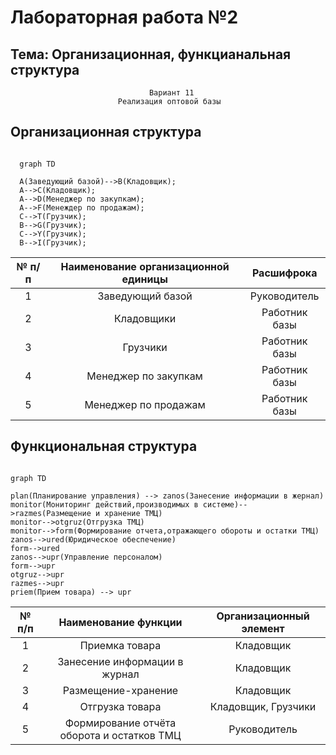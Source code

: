 
# Лабораторная работа №2 #

## Тема: Организационная, функцианальная структура ##

                                   Вариант 11
                            Реализация оптовой базы

## Организационная структура ##

```mermaid

  graph TD
  
  A(Заведующий базой)-->B(Кладовщик);
  A-->C(Кладовщик);
  A-->D(Менеджер по закупкам);
  A-->F(Менеждер по продажам);
  C-->T(Грузчик);
  B-->G(Грузчик);
  C-->Y(Грузчик);
  B-->I(Грузчик);
```

|№ п/п|Наименование организационной единицы|Расшифрока|
|:----:|:-------------:|:--------:|
|1|Заведующий базой|Руководитель|
|2|Кладовщики|Работник базы|
|3|Грузчики|Работник базы|
|4|Менеджер по закупкам|Работник базы|
|5|Менеджер по продажам|Работник базы|

## Функциональная структура ##

```mermaid

graph TD

plan(Планирование управления) --> zanos(Занесение информации в жернал)
monitor(Мониторинг действий,производимых в системе)-->razmes(Размещение и хранение ТМЦ)
monitor-->otgruz(Отгрузка ТМЦ)
monitor-->form(Формирование отчета,отражающего обороты и остатки ТМЦ)
zanos-->ured(Юридическое обеспечение)
form-->ured
zanos-->upr(Управление персоналом)
form-->upr
otgruz-->upr
razmes-->upr
priem(Прием товара) --> upr

```

|№ п/п|Наименование функции|Организационный элемент|
|:----:|:-------------:|:--------:|
|1|Приемка товара|Кладовщик|
|2|Занесение информации в журнал|Кладовщик|
|3|Размещение-хранение|Кладовщик|
|4|Отгрузка товара|Кладовщик, Грузчики|
|5|Формирование отчёта оборота и остатков ТМЦ|Руководитель|
